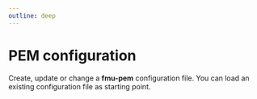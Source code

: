 ```yaml
---
outline: deep
---
```


# PEM configuration


Create, update or change a **fmu-pem** configuration file. You can load an existing configuration file as starting point.

<div ref="el" />

<script setup>
import { createElement } from 'react'
import { createRoot } from 'react-dom/client'
import { ref, onMounted } from 'vue'
import { YamlEdit } from './yaml-edit/YamlEdit'

const el = ref()
onMounted(() => {
  const root = createRoot(el.value)
  root.render(createElement(YamlEdit, {}, null))
})
</script>

<style>
 input.form-control, select.form-control {
    background-color: rgb(245 245 245);
    border-radius: 5px;
    padding: 3px;
    border: 1px solid;
    border-color: #ccc;
    box-shadow: 0 1+px 25px -5px rgb(0 0 0 / 0.05);
}

input.form-control {
    min-width: 400px;
}

select.form-control:hover {
  cursor: pointer;
}

.dark input.form-control {
  background-color: rgb(50 50 50);
  border-color: #666;
}

.form-group {
  margin-top: 20px;
  margin-left: 15px;
  padding-top: 5px;
  padding-bottom: 5px;
}

.control-label {
  font-weight: 500;
}

.field-description {
  font-size: small;
}

legend {
  font-size: 20px;
  font-weight: 700;
}

.btn-group {
  max-width: 300px;
  margin: auto;
  margin-bottom: 20px;
}

.glyphicon {
  position: relative;
  top: 1px;
  display: inline-block;
  font-family: "Glyphicons Halflings";
  font-style: normal;
  font-weight: normal;
  line-height: 1;
}

.glyphicon-plus:before {
  content: "➕";
  padding: 5px;
  border-radius: 5px;
  background-color: oklch(92.5% 0.084 155.995)
}

.dark .glyphicon-plus:before {
  background-color: oklch(39.3% 0.095 152.535)
}

.glyphicon-remove:before {
  content: "🗑️";
  padding: 5px;
  border-radius: 5px;
  background-color: oklch(93.6% 0.032 17.717);
  border: 1px solid oklch(88.5% 0.062 18.334);
}
.glyphicon-arrow-up:before {
  content: "🢁";
}
.glyphicon-arrow-down:before {
  content: "🢃";
}

.checkbox > label {
  display: flex;
  gap: 10px;
  font-weight: 500;
}

input[type='text']:read-only{
  background: lightgrey;
  cursor: not-allowed;
}

.text-danger {
    color: oklch(57.7% 0.245 27.325);
    background-color: oklch(93.6% 0.032 17.717);
    padding: 2px;
    padding-left: 6px;
    padding-right: 6px;
    border-radius: 5px;
    width: fit-content;
}

li.text-danger::marker {
  content: "⚠";
}

</style>